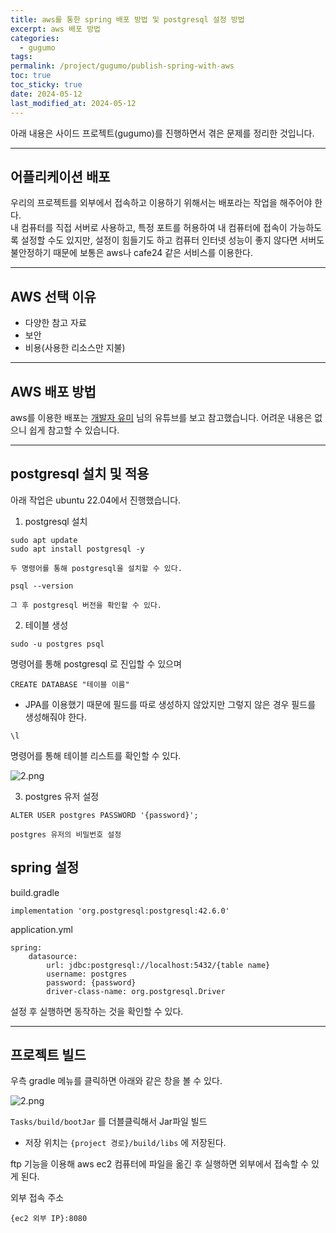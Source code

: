 ```yaml
---
title: aws를 통한 spring 배포 방법 및 postgresql 설정 방법
excerpt: aws 배포 방법
categories:
  - gugumo
tags: 
permalink: /project/gugumo/publish-spring-with-aws
toc: true
toc_sticky: true
date: 2024-05-12
last_modified_at: 2024-05-12
---
```

아래 내용은 사이드 프로젝트(gugumo)를 진행하면서 겪은 문제를 정리한 것입니다.  

---

## 어플리케이션 배포

우리의 프로젝트를 외부에서 접속하고 이용하기 위해서는 배포라는 작업을 해주어야 한다.  
내 컴퓨터를 직접 서버로 사용하고, 특정 포트를 허용하여 내 컴퓨터에 접속이 가능하도록 설정할 수도 있지만, 설정이 힘들기도 하고 컴퓨터 인터넷 성능이 좋지 않다면 서버도 불안정하기 때문에 보통은 aws나 cafe24 같은 서비스를 이용한다.   

---
## AWS 선택 이유

+ 다양한 참고 자료
+ 보안
+ 비용(사용한 리소스만 지불)

---

## AWS 배포 방법

aws를 이용한 배포는 [개발자 유미](https://youtu.be/fBzR6DqP5jk?si=xv3UQvstUv3CXIyw) 님의 유튜브를 보고 참고했습니다.  어려운 내용은 없으니 쉽게 참고할 수 있습니다.  

--- 

## postgresql 설치 및 적용

아래 작업은 ubuntu 22.04에서 진행했습니다.

1. postgresql 설치

``` 
sudo apt update
sudo apt install postgresql -y
```

	두 명령어를 통해 postgresql을 설치할 수 있다.  

```
psql --version
```

	그 후 postgresql 버전을 확인할 수 있다.

2.  테이블 생성

```
sudo -u postgres psql
```

명령어를 통해 postgresql 로 진입할 수 있으며 

```
CREATE DATABASE "테이블 이름"
```
+ JPA를 이용했기 때문에 필드를 따로 생성하지 않았지만 그렇지 않은 경우 필드를 생성해줘야 한다.

```
\l
```

명령어를 통해 테이블 리스트를 확인할 수 있다.

![2.png]({{site.url}}\assets\images\posts_img\publish-spring-project\1.png)


3. postgres 유저 설정
   
```
ALTER USER postgres PASSWORD '{password}';
```

	postgres 유저의 비밀번호 설정

## spring 설정

build.gradle
```
implementation 'org.postgresql:postgresql:42.6.0'
```


application.yml 
``` 
spring:
	datasource:
		url: jdbc:postgresql://localhost:5432/{table name}
		username: postgres
		password: {password}
		driver-class-name: org.postgresql.Driver
```

설정 후 실행하면 동작하는 것을 확인할 수 있다.

---

## 프로젝트 빌드

우측 gradle 메뉴를 클릭하면 아래와 같은 창을 볼 수 있다.  

![2.png]({{site.url}}\assets\images\posts_img\publish-spring-project\2.png)


`Tasks/build/bootJar` 를 더블클릭해서 Jar파일 빌드
+ 저장 위치는 `{project 경로}/build/libs` 에 저장된다.  

ftp 기능을 이용해 aws ec2 컴퓨터에 파일을 옮긴 후 실행하면 외부에서 접속할 수 있게 된다.

외부 접속 주소
```
{ec2 외부 IP}:8080
```
